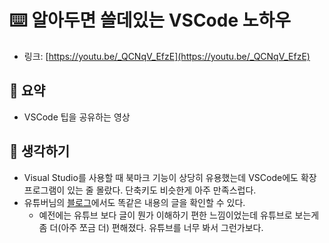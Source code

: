 # ⌨️ 알아두면 쓸데있는 VSCode 노하우

- 링크: [https://youtu.be/_QCNqV_EfzE](https://youtu.be/_QCNqV_EfzE)

## 📝 요약 
- VSCode 팁을 공유하는 영상  

## 🤔 생각하기 
- Visual Studio를 사용할 때 북마크 기능이 상당히 유용했는데 VSCode에도 확장 프로그램이 있는 줄 몰랐다. 단축키도 비슷한게 아주 만족스럽다. 
- 유튜버님의 [블로그](https://jeonghwan-kim.github.io/dev/2020/04/05/vscode.html)에서도 똑같은 내용의 글을 확인할 수 있다. 
  - 예전에는 유튜브 보다 글이 뭔가 이해하기 편한 느낌이었는데 유튜브로 보는게 좀 더(아주 쪼금 더) 편해졌다. 유튜브를 너무 봐서 그런가보다. 